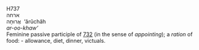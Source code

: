 H737  
ארחה  
אֲרוּחָה ‎ ‘ărûchâh  
*ar-oo-khaw‘*  
Feminine passive participle of [732](h0732) (in the sense of
*appointing*); a *ration* of food: - allowance, diet, dinner,
victuals.  
